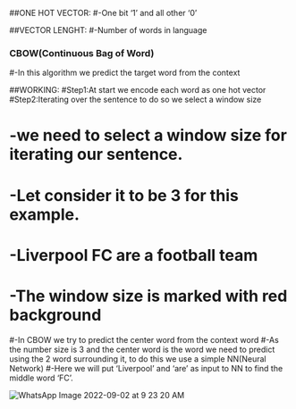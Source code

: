 ##ONE HOT VECTOR:
#-One bit ‘1’ and all other ‘0’

##VECTOR LENGHT:
#-Number of words in language

### CBOW(Continuous Bag of Word)
#-In this algorithm we predict the target word from the context

##WORKING:
#Step1:At start we encode each word as one hot vector 
#Step2:Iterating over the sentence to do so we select a window size

#     -we need to select a window size for iterating our sentence.

#     -Let consider it to be 3 for this example.

#    -Liverpool FC are a football team      

#     -The window size is marked with red background

#-In CBOW we try to predict the center word from the context word
#-As the number size is 3 and the center word is the word we need to predict using the 2 word surrounding it, to do this we use a simple NN(Neural Network)
#-Here we will put ‘Liverpool’ and ‘are’ as input to NN to find the middle word ‘FC’.

![WhatsApp Image 2022-09-02 at 9 23 20 AM](https://github.com/shankarsharma8089/natural_language_processing-roadmap/assets/126678340/5611c966-5d12-45e4-a3ca-6eddd69d7725)
